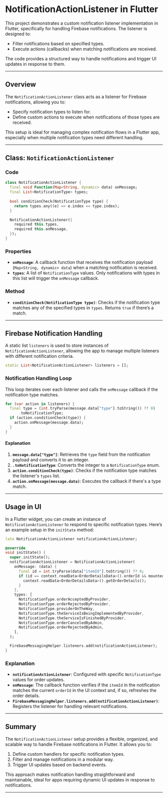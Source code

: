 
# NotificationActionListener in Flutter

This project demonstrates a custom notification listener implementation in Flutter, specifically for handling Firebase notifications. The listener is designed to:
- Filter notifications based on specified types.
- Execute actions (callbacks) when matching notifications are received.

The code provides a structured way to handle notifications and trigger UI updates in response to them.

---

## Overview

The `NotificationActionListener` class acts as a listener for Firebase notifications, allowing you to:
- Specify notification types to listen for.
- Define custom actions to execute when notifications of those types are received.

This setup is ideal for managing complex notification flows in a Flutter app, especially when multiple notification types need different handling.

---

## Class: `NotificationActionListener`

### Code

```dart
class NotificationActionListener {
  final void Function(Map<String, dynamic> data) onMessage;
  final List<NotificationType> types;
  
  bool conditionCheck(NotificationType type) {
    return types.any((e) => e.index == type.index);
  }

  NotificationActionListener({
    required this.types,
    required this.onMessage,
  });
}
```

### Properties
- **`onMessage`**: A callback function that receives the notification payload (`Map<String, dynamic> data`) when a matching notification is received.
- **`types`**: A list of `NotificationType` values. Only notifications with types in this list will trigger the `onMessage` callback.

### Method
- **`conditionCheck(NotificationType type)`**: Checks if the notification type matches any of the specified types in `types`. Returns `true` if there’s a match.

---

## Firebase Notification Handling

A static list `listeners` is used to store instances of `NotificationActionListener`, allowing the app to manage multiple listeners with different notification criteria.

```dart
static List<NotificationActionListener> listeners = [];
```

### Notification Handling Loop

This loop iterates over each listener and calls the `onMessage` callback if the notification type matches.

```dart
for (var action in listeners) {
  final type = (int.tryParse(message.data["type"].toString()) ?? 0)
      .toNotificationType;
  if (action.conditionCheck(type)) {
    action.onMessage(message.data);
  }
}
```

#### Explanation
1. **`message.data["type"]`**: Retrieves the `type` field from the notification payload and converts it to an integer.
2. **`.toNotificationType`**: Converts the integer to a `NotificationType` enum.
3. **`action.conditionCheck(type)`**: Checks if the notification type matches the listener's `types` list.
4. **`action.onMessage(message.data)`**: Executes the callback if there's a type match.

---

## Usage in UI

In a Flutter widget, you can create an instance of `NotificationActionListener` to respond to specific notification types. Here’s an example setup in the `initState` method:

```dart
late NotificationActionListener notificationActionListener;

@override
void initState() {
  super.initState();
  notificationActionListener = NotificationActionListener(
    onMessage: (data) {
      final id = int.tryParse(data["itemId"].toString()) ?? 0;
      if (id == context.readData<OrderDetailsData>().orderId && mounted) {
        context.readData<OrderDetailsData>().getOrderDetails();
      }
    },
    types: [
      NotificationType.orderAcceptedByProvider,
      NotificationType.orderRejectedByProvider,
      NotificationType.providerOnTheWay,
      NotificationType.theServiceIsBeingImplementedByProvider,
      NotificationType.theServiceIsFinishedByProvider,
      NotificationType.orderCanceledByAdmin,
      NotificationType.orderRejectedByAdmin,
    ],
  );

  FirebaseMessagingHelper.listeners.add(notificationActionListener);
}
```

### Explanation
- **`notificationActionListener`**: Configured with specific `NotificationType` values for order updates.
- **`onMessage`**: The callback function verifies if the `itemId` in the notification matches the current `orderId` in the UI context and, if so, refreshes the order details.
- **`FirebaseMessagingHelper.listeners.add(notificationActionListener)`**: Registers the listener for handling relevant notifications.

---

## Summary

The `NotificationActionListener` setup provides a flexible, organized, and scalable way to handle Firebase notifications in Flutter. It allows you to:
1. Define custom handlers for specific notification types.
2. Filter and manage notifications in a modular way.
3. Trigger UI updates based on backend events.

This approach makes notification handling straightforward and maintainable, ideal for apps requiring dynamic UI updates in response to notifications.

---